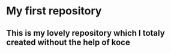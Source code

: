 # My first repository
## This is my lovely repository which I totaly created without the help of koce